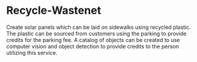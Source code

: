 # Recycle-Wastenet
Create solar panels which can be laid on sidewalks using recycled plastic. The plastic can be sourced from customers using the parking to provide credits for the parking fee. A catalog of objects can be created to use computer vision and object detection to provide credits to the person utilizing this service.
